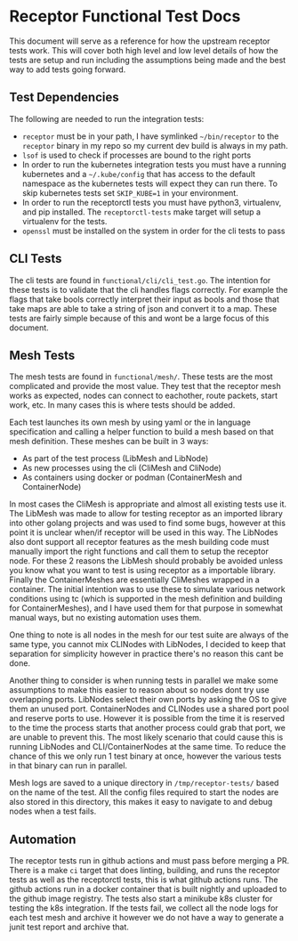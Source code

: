 # Receptor Functional Test Docs

This document will serve as a reference for how the upstream receptor tests
work. This will cover both high level and low level details of how the tests
are setup and run including the assumptions being made and the best way to
add tests going forward.

## Test Dependencies

The following are needed to run the integration tests:
 * `receptor` must be in your path, I have symlinked `~/bin/receptor` to the
   `receptor` binary in my repo so my current dev build is always in my path.
 * `lsof` is used to check if processes are bound to the right ports
 * In order to run the kubernetes integration tests you must have a running
   kubernetes and a `~/.kube/config` that has access to the default namespace
   as the kubernetes tests will expect they can run there. To skip kubernetes
   tests set `SKIP_KUBE=1` in your environment.
 * In order to run the receptorctl tests you must have python3, virtualenv, and
   pip installed. The `receptorctl-tests` make target will setup a virtualenv
   for the tests.
 * `openssl` must be installed on the system in order for the cli tests to pass

## CLI Tests

The cli tests are found in `functional/cli/cli_test.go`. The intention for
these tests is to validate that the cli handles flags correctly. For example
the flags that take bools correctly interpret their input as bools and those
that take maps are able to take a string of json and convert it to a map.
These tests are fairly simple because of this and wont be a large focus of this
document.

## Mesh Tests

The mesh tests are found in `functional/mesh/`. These tests are the most
complicated and provide the most value. They test that the receptor mesh works
as expected, nodes can connect to eachother, route packets, start work, etc. In
many cases this is where tests should be added.

Each test launches its own mesh by using yaml or the in language specification
and calling a helper function to build a mesh based on that mesh definition.
These meshes can be built in 3 ways:

* As part of the test process (LibMesh and LibNode)
* As new processes using the cli (CliMesh and CliNode)
* As containers using docker or podman (ContainerMesh and ContainerNode)

In most cases the CliMesh is appropriate and almost all existing tests use it.
The LibMesh was made to allow for testing receptor as an imported library into
other golang projects and was used to find some bugs, however at this point it
is unclear when/if receptor will be used in this way. The LibNodes also dont
support all receptor features as the mesh building code must manually import
the right functions and call them to setup the receptor node. For these 2
reasons the LibMesh should probably be avoided unless you know what you want to
test is using receptor as a importable library. Finally the ContainerMeshes are
essentially CliMeshes wrapped in a container. The initial intention was to use
these to simulate various network conditions using tc (which is supported in
the mesh definition and building for ContainerMeshes), and I have used them
for that purpose in somewhat manual ways, but no existing automation uses them.

One thing to note is all nodes in the mesh for our test suite are always of the
same type, you cannot mix CLINodes with LibNodes, I decided to keep that
separation for simplicity however in practice there's no reason this cant be
done.

Another thing to consider is when running tests in parallel we make some
assumptions to make this easier to reason about so nodes dont try use
overlapping ports.
LibNodes select their own ports by asking the OS to give them an unused port.
ContainerNodes and CLINodes use a shared port pool and reserve ports to use.
However it is possible from the time it is reserved to the time the process
starts that another process could grab that port, we are unable to prevent
this. The most likely scenario that could cause this is running LibNodes and
CLI/ContainerNodes at the same time. To reduce the chance of this we only
run 1 test binary at once, however the various tests in that binary can run
in parallel.

Mesh logs are saved to a unique directory in `/tmp/receptor-tests/` based on
the name of the test. All the config files required to start the nodes are
also stored in this directory, this makes it easy to navigate to and debug
nodes when a test fails.

## Automation

The receptor tests run in github actions and must pass before merging a PR.
There is a make `ci` target that does linting, building, and runs the receptor
tests as well as the receptorctl tests, this is what github actions runs.
The github actions run in a docker container that is built nightly and uploaded
to the github image registry. The tests also start a minikube k8s cluster for
testing the k8s integration. If the tests fail, we collect all the node logs
for each test mesh and archive it however we do not have a way to generate
a junit test report and archive that.

